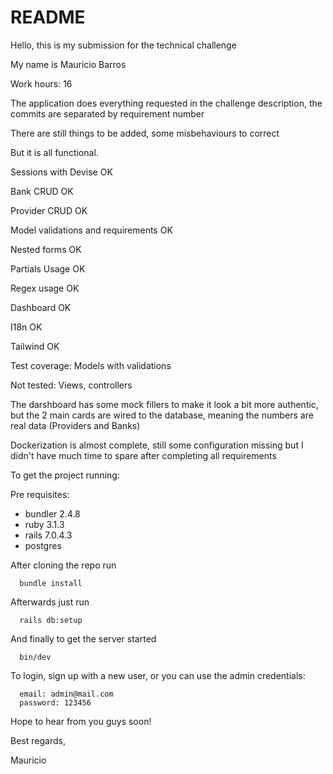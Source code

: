 # README

Hello, this is my submission for the technical challenge

My name is Mauricio Barros

Work hours: 16

The application does everything requested in the challenge description, the commits are separated by
requirement number

There are still things to be added, some misbehaviours to correct

But it is all functional.

Sessions with Devise OK

Bank CRUD OK

Provider CRUD OK

Model validations and requirements OK

Nested forms OK

Partials Usage OK

Regex usage OK

Dashboard OK

I18n OK

Tailwind OK


Test coverage: Models with validations

Not tested: Views, controllers

The darshboard has some mock fillers to make it look a bit more authentic, but the 2 main cards are
wired to the database, meaning the numbers are real data (Providers and Banks)

Dockerization is almost complete, still some configuration missing but I didn't have much time to spare
after completing all requirements

To get the project running:

Pre requisites:
  - bundler 2.4.8
  - ruby 3.1.3
  - rails 7.0.4.3
  - postgres

After cloning the repo run

```
  bundle install
```

Afterwards just run

```
  rails db:setup
```

And finally to get the server started

```
  bin/dev
```

To login, sign up with a new user, or you can use the admin credentials:

```
  email: admin@mail.com
  password: 123456
```

Hope to hear from you guys soon!

Best regards,

Mauricio
